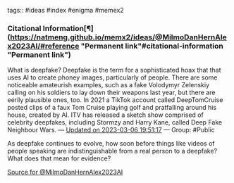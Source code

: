 tags:: #ideas #index #enigma #memex2
### Citational Information[¶](https://natmeng.github.io/memx2/ideas/@MilmoDanHernAlex2023AI/#reference "Permanent link"#citational-information "Permanent link")

What is deepfake? Deepfake is the term for a sophisticated hoax that that uses AI to create phoney images, particularly of people. There are some noticeable amateurish examples, such as a fake Volodymyr Zelenskiy calling on his soldiers to lay down their weapons last year, but there are eerily plausible ones, too. In 2021 a TikTok account called DeepTomCruise posted clips of a faux Tom Cruise playing golf and pratfalling around his house, created by AI. ITV has released a sketch show comprised of celebrity deepfakes, including Stormzy and Harry Kane, called Deep Fake Neighbour Wars. — [Updated on 2023-03-06 19:51:17](https://hyp.is/KwlqBryCEe2WLavqXe-Rkw/www.theguardian.com/technology/2023/feb/24/ai-artificial-intelligence-chatbots-to-deepfakes) — Group: #Public

As deepfake continues to evolve, how soon before things like videos of people speaking are indistinguishable from a real person to a deepfake? What does that mean for evidence?


[Source for @MilmoDanHernAlex2023AI](https://natmeng.github.io/memx2/sources/@MilmoDanHernAlex2023AI/)